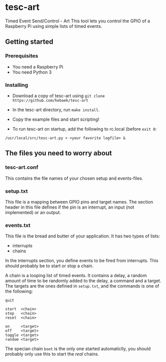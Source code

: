 # tesc-art
Timed Event Send/Control - Art
This tool lets you control the GPIO of a Raspberry Pi using simple lists of timed events.

## Getting started

### Prerequisites
* You need a Raspberry Pi
* You need Python 3

### Installing
* Download a copy of tesc-art using `git clone https://github.com/hebaek/tesc-art`
* In the tesc-art directory, run `make install`.
* Copy the example files and start scripting!

* To run tesc-art on startup, add the following to rc.local (before `exit 0`:
```
/usr/local/src/tesc-art.py > <your favorite logfile> &
```

## The files you need to worry about

### tesc-art.conf
This contains the file names of your chosen setup and events-files.

### setup.txt
This file is a mapping between GPIO pins and target names.
The section header in this file defines if the pin is an interrupt, an input (not implemented) or an output.

### events.txt
This file is the bread and butter of your application. It has two types of lists:
* interrupts
* chains

In the interrupts section, you define events to be fired from interrupts. This should probably be to start or stop a chain.

A chain is a looping list of timed events. It contains a delay, a random amount of time to be randomly added to the delay, a command and a target.
The targets are the ones defined in `setup.txt`, and the commands is one of the following:
```
quit

start  <chain>
stop   <chain>
reset  <chain>

on     <target>
off    <target>
toggle <target>
random <target>
```

The specian chain `boot` is the only one started automaticlly, you should probably only use this to start the _real_ chains.
